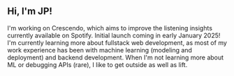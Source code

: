 ## Hi, I'm JP!
I'm working on Crescendo, which aims to improve the listening insights currently available on Spotify. Initial launch coming in early January 2025! I'm currently learning more about fullstack web development, as most of my work experience has been with machine learning (modeling and deployment) and backend development. When I'm not learning more about ML or debugging APIs (rare), I like to get outside as well as lift. 

<!--
**jeanpierrebroz/jeanpierrebroz** is a ✨ _special_ ✨ repository because its `README.md` (this file) appears on your GitHub profile.

Here are some ideas to get you started:

- 🔭 I’m currently working on ...
- 🌱 I’m currently learning ...
- 👯 I’m looking to collaborate on ...
- 🤔 I’m looking for help with ...
- 💬 Ask me about ...
- 📫 How to reach me: ...
- 😄 Pronouns: ...
- ⚡ Fun fact: ...
-->
